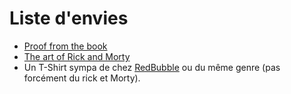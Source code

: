 # Liste d'envies

* [Proof from the book](https://www.amazon.fr/Proofs-BOOK-Martin-Aigner-dp-3662572648/dp/3662572648/ref=dp_ob_title_bk)
* [The art of Rick and Morty](https://www.amazon.fr/dp/1785656856/?coliid=I7ADVLU7TI88T&colid=4F3QBSHH2EOF&psc=1&ref_=lv_ov_lig_dp_it)
* Un T-Shirt sympa de chez [RedBubble](https://www.redbubble.com/g/t-shirts) ou du même genre (pas forcément du rick et Morty).
